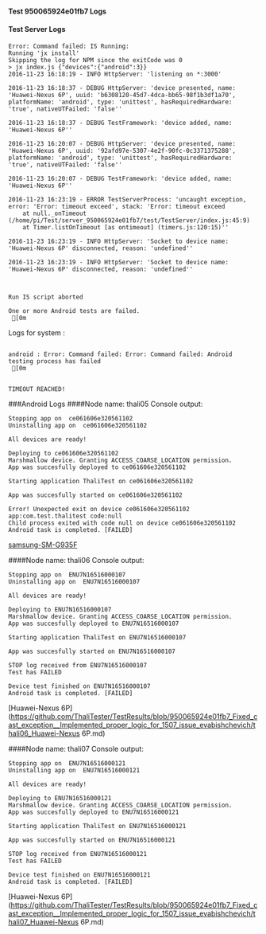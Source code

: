 #### Test 950065924e01fb7 Logs

#### Test Server Logs
```
Error: Command failed: IS Running:
Running 'jx install'
Skipping the log for NPM since the exitCode was 0
> jx index.js {"devices":{"android":3}}
2016-11-23 16:18:19 - INFO HttpServer: 'listening on *:3000'

2016-11-23 16:18:37 - DEBUG HttpServer: 'device presented, name: 'Huawei-Nexus 6P', uuid: 'b6308120-45d7-4dca-bb65-98f1b3df1a70', platformName: 'android', type: 'unittest', hasRequiredHardware: 'true', nativeUTFailed: 'false''

2016-11-23 16:18:37 - DEBUG TestFramework: 'device added, name: 'Huawei-Nexus 6P''

2016-11-23 16:20:07 - DEBUG HttpServer: 'device presented, name: 'Huawei-Nexus 6P', uuid: '92afd97e-5307-4e2f-90fc-0c3371375288', platformName: 'android', type: 'unittest', hasRequiredHardware: 'true', nativeUTFailed: 'false''

2016-11-23 16:20:07 - DEBUG TestFramework: 'device added, name: 'Huawei-Nexus 6P''

2016-11-23 16:23:19 - ERROR TestServerProcess: 'uncaught exception, error: 'Error: timeout exceed', stack: 'Error: timeout exceed
    at null._onTimeout (/home/pi/Test/server_950065924e01fb7/test/TestServer/index.js:45:9)
    at Timer.listOnTimeout [as ontimeout] (timers.js:120:15)''

2016-11-23 16:23:19 - INFO HttpServer: 'Socket to device name: 'Huawei-Nexus 6P' disconnected, reason: 'undefined''

2016-11-23 16:23:19 - INFO HttpServer: 'Socket to device name: 'Huawei-Nexus 6P' disconnected, reason: 'undefined''


 
Run IS script aborted
 
One or more Android tests are failed.
 [0m

```


Logs for system : 
```

android : Error: Command failed: Error: Command failed: Android testing process has failed
 [0m


TIMEOUT REACHED!
```
###Android Logs
####Node name: thali05
Console output:
```
Stopping app on  ce061606e320561102
Uninstalling app on  ce061606e320561102

All devices are ready!

Deploying to ce061606e320561102
Marshmallow device. Granting ACCESS_COARSE_LOCATION permission.
App was succesfully deployed to ce061606e320561102

Starting application ThaliTest on ce061606e320561102

App was succesfully started on ce061606e320561102

Error! Unexpected exit on device ce061606e320561102 app:com.test.thalitest code:null 
Child process exited with code null on device ce061606e320561102
Android task is completed. [FAILED]
```
[samsung-SM-G935F](https://github.com/ThaliTester/TestResults/blob/950065924e01fb7_Fixed_cast_exception__Implemented_proper_logic_for_1507_issue_evabishchevich/thali05_samsung-SM-G935F.md)

####Node name: thali06
Console output:
```
Stopping app on  ENU7N16516000107
Uninstalling app on  ENU7N16516000107

All devices are ready!

Deploying to ENU7N16516000107
Marshmallow device. Granting ACCESS_COARSE_LOCATION permission.
App was succesfully deployed to ENU7N16516000107

Starting application ThaliTest on ENU7N16516000107

App was succesfully started on ENU7N16516000107

STOP log received from ENU7N16516000107
Test has FAILED

Device test finished on ENU7N16516000107 
Android task is completed. [FAILED]
```
[Huawei-Nexus 6P](https://github.com/ThaliTester/TestResults/blob/950065924e01fb7_Fixed_cast_exception__Implemented_proper_logic_for_1507_issue_evabishchevich/thali06_Huawei-Nexus 6P.md)

####Node name: thali07
Console output:
```
Stopping app on  ENU7N16516000121
Uninstalling app on  ENU7N16516000121

All devices are ready!

Deploying to ENU7N16516000121
Marshmallow device. Granting ACCESS_COARSE_LOCATION permission.
App was succesfully deployed to ENU7N16516000121

Starting application ThaliTest on ENU7N16516000121

App was succesfully started on ENU7N16516000121

STOP log received from ENU7N16516000121
Test has FAILED

Device test finished on ENU7N16516000121 
Android task is completed. [FAILED]
```
[Huawei-Nexus 6P](https://github.com/ThaliTester/TestResults/blob/950065924e01fb7_Fixed_cast_exception__Implemented_proper_logic_for_1507_issue_evabishchevich/thali07_Huawei-Nexus 6P.md)




